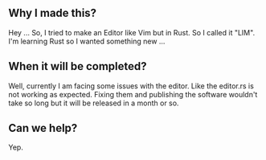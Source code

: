 ## Why I made this?
Hey ... So, I tried to make an Editor like Vim but in Rust. So I called it "LIM". I'm learning Rust so I wanted something new ...

## When it will be completed?
Well, currently I am facing some issues with the editor. Like the editor.rs is not working as expected. Fixing them and publishing the software wouldn't take so long but it will be released in a month or so.

## Can we help?
Yep.